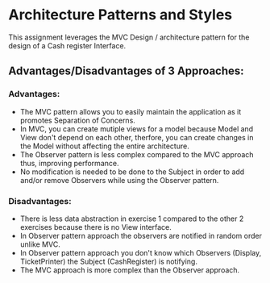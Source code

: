 # Architecture Patterns and Styles
This assignment leverages the MVC Design / architecture pattern for the design of a Cash register Interface.
## Advantages/Disadvantages of 3 Approaches:
### Advantages:
- The MVC pattern allows you to easily maintain the application as it promotes Separation of Concerns.
- In MVC, you can create mutiple views for a model because Model and View don't depend on each other, therfore, you can create changes in the Model without affecting the entire architecture.
- The Observer pattern is less complex compared to the MVC approach thus, improving performance.
- No modification is needed to be done to the Subject in order to add and/or remove Observers while using the Observer pattern.
### Disadvantages:
- There is less data abstraction in exercise 1 compared to the other 2 exercises because there is no View interface.
- In Observer pattern approach the observers are notified in random order unlike MVC.
- In Observer pattern approach you don't know which Observers (Display, TicketPrinter) the Subject (CashRegister) is notifying.
- The MVC approach is more complex than the Observer approach.
